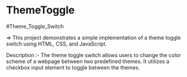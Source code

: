 # ThemeToggle


 #Theme_Toggle_Switch 
 
 => This project demonstrates a simple implementation of a theme toggle switch using HTML, CSS, and JavaScript.

Description :-
            The theme toggle switch allows users to change the color scheme of a webpage between two predefined themes.
            It utilizes a checkbox input element to toggle between the themes.
